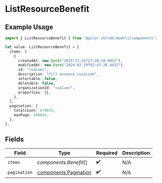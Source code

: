 # ListResourceBenefit

## Example Usage

```typescript
import { ListResourceBenefit } from "@polar-sh/sdk/models/components";

let value: ListResourceBenefit = {
  items: [
    {
      createdAt: new Date("2025-11-24T23:28:20.095Z"),
      modifiedAt: new Date("2024-02-29T02:47:26.443Z"),
      id: "<value>",
      description: "fill essence coincide",
      selectable: false,
      deletable: false,
      organizationId: "<value>",
      properties: {},
    },
  ],
  pagination: {
    totalCount: 479035,
    maxPage: 480043,
  },
};
```

## Fields

| Field                                                          | Type                                                           | Required                                                       | Description                                                    |
| -------------------------------------------------------------- | -------------------------------------------------------------- | -------------------------------------------------------------- | -------------------------------------------------------------- |
| `items`                                                        | *components.Benefit*[]                                         | :heavy_check_mark:                                             | N/A                                                            |
| `pagination`                                                   | [components.Pagination](../../models/components/pagination.md) | :heavy_check_mark:                                             | N/A                                                            |